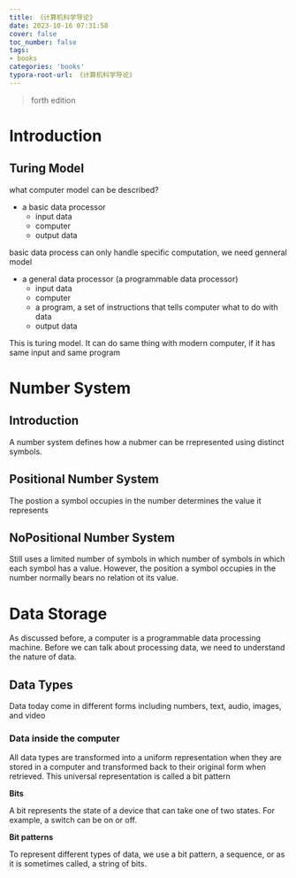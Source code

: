 ```yaml
---
title: 《计算机科学导论》
date: 2023-10-16 07:31:58
cover: false
toc_number: false
tags:
- books
categories: 'books'
typora-root-url: 《计算机科学导论》
---
```


> forth edition

# Introduction

## Turing Model

what computer model can be described?

- a basic data processor
  - input data
  - computer
  - output data

basic data process can only handle specific computation, we need genneral model

- a general data processor (a programmable data processor)
  - input data
  - computer
  - a program, a set of instructions that tells computer what to do with data
  - output data

This is turing model. It can do same thing with modern computer, if it has same input and same program

# Number System
## Introduction
A number system defines how a nubmer can be rrepresented using distinct symbols. 

## Positional Number System
The postion a symbol occupies  in the number determines the value it represents

## NoPositional Number System
Still uses a limited number of  symbols in which number of symbols in which each symbol has a value. However, the position a symbol occupies in the number normally bears no relation ot its value.

# Data Storage
As discussed before, a computer is a programmable data processing machine. Before 
we can talk about processing data, we need to understand the nature of data. 

## Data Types
Data today come in different forms including numbers, text, audio, images, and video
### Data inside the computer
All data types are transformed into a uniform representation when they are stored in a 
computer and transformed back to their original form when retrieved. This universal 
representation is called a bit pattern

**Bits**

A bit represents the state of a device that can take one of two states. 
For example, a switch can be on or off.

**Bit patterns**

To represent different types of data, we use a bit pattern, a sequence, or as it is 
sometimes called, a string of bits. 